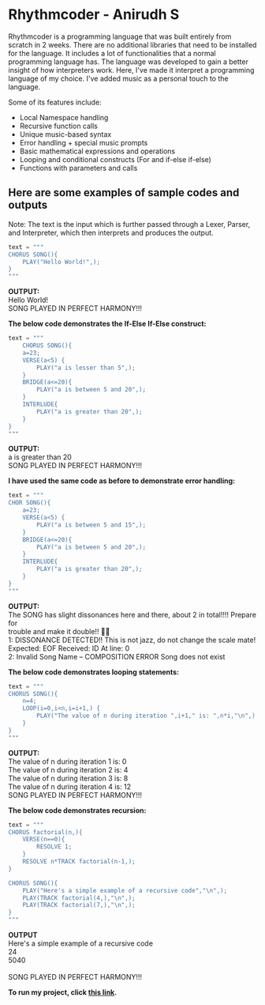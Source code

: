   # Rhythmcoder - Anirudh S
          


Rhythmcoder is a programming language that was built entirely from scratch in 2 weeks. There are no additional libraries that need to be installed for the language. It includes a lot of functionalities that a normal programming language has. The language was developed to gain a better insight of how interpreters work. Here, I've made it interpret a programming language of my choice. I've added music as a personal touch to the language.

Some of its features include:

- Local Namespace handling
- Recursive function calls
- Unique music-based syntax
- Error handling + special music prompts
- Basic mathematical expressions and operations
- Looping and conditional constructs (For and if-else if-else)
- Functions with parameters and calls

## Here are some examples of sample codes and outputs

Note: The text is the input which is further passed through a Lexer, Parser, and Interpreter, which then interprets and produces the output.

```python
text = """
CHORUS SONG(){
    PLAY("Hello World!",);
}
"""
```

**OUTPUT:** <br/> 
Hello World! <br/> 
SONG PLAYED IN PERFECT HARMONY!!! <br/> 

**The below code demonstrates the If-Else If-Else construct:**
```python
text = """
    CHORUS SONG(){
    a=23;
    VERSE(a<5) {
        PLAY("a is lesser than 5",);
    }
    BRIDGE(a<=20){
        PLAY("a is between 5 and 20",);
    }
    INTERLUDE{
        PLAY("a is greater than 20",);
    }
}
"""
```
**OUTPUT:**  <br/> 
a is greater than 20  <br/> 
SONG PLAYED IN PERFECT HARMONY!!! <br/> 

**I have used the same code as before to demonstrate error handling:**
```python
text = """
CHOR SONG(){
    a=23;
    VERSE(a<5) {
        PLAY("a is between 5 and 15",);
    }
    BRIDGE(a<=20){
        PLAY("a is between 5 and 20",);
    }
    INTERLUDE{
        PLAY("a is greater than 20",);
    }
}
"""
```

**OUTPUT:**  <br/> 
The SONG has slight dissonances here and there, about 2 in total!!!! Prepare for <br/>  trouble and make it double!! 🎵🎵 <br/> 
1: DISSONANCE DETECTED!! This is not jazz, do not change the scale mate! <br/> 
Expected: EOF Received: ID At line: 0 <br/> 
2: Invalid Song Name – COMPOSITION ERROR Song does not exist <br/> 

**The below code demonstrates looping statements:**
```python
text = """
CHORUS SONG(){
    n=4;
    LOOP(i=0,i<n,i=i+1,) {
        PLAY("The value of n during iteration ",i+1," is: ",n*i,"\n",);
    }
}
"""
```
**OUTPUT:** <br/> 
The value of n during iteration 1 is: 0 <br/> 
The value of n during iteration 2 is: 4 <br/> 
The value of n during iteration 3 is: 8 <br/> 
The value of n during iteration 4 is: 12 <br/> 
SONG PLAYED IN PERFECT HARMONY!!! <br/> 


**The below code demonstrates recursion:**
```python
text = """
CHORUS factorial(n,){
    VERSE(n==0){
        RESOLVE 1;
    }
    RESOLVE n*TRACK factorial(n-1,);
}

CHORUS SONG(){
    PLAY("Here's a simple example of a recursive code","\n",);
    PLAY(TRACK factorial(4,),"\n",);
    PLAY(TRACK factorial(7,),"\n",);
}
"""
```
**OUTPUT**<br/> 
Here's a simple example of a recursive code<br/> 
24<br/> 
5040<br/> 
<br/> 
SONG PLAYED IN PERFECT HARMONY!!!<br/> 

**To run my project, click [this link](https://replit.com/@AnirudhSivakum2/Rhythmcoder?v=1).**
 
